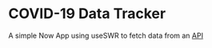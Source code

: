 # COVID-19 Data Tracker

A simple Now App using useSWR to fetch data from an [API](https://covid19api.com)

